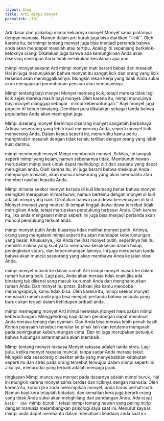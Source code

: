 ```yaml
---
layout: blog
title: Arti mimpi monyet
permalink: /10/
---
```

Arti dasar dan psikologi mimpi keluarnya monyet
Monyet sama pintarnya dengan manusia. Namun dalam arti buruk juga bisa diartikan ``licik''. Oleh karena itu, bermimpi tentang monyet juga bisa menjadi pertanda bahwa anda akan mendapat masalah atau tertipu. Apalagi di sepanjang berkelok-keloknya orang. Dikatakan juga bahwa ada kemungkinan Anda akan diserang meskipun Anda tidak melakukan kesalahan apa pun.

mimpi monyet sekarat
Arti mimpi monyet mati berarti bebas dari masalah. Hal ini juga menunjukkan bahwa monyet itu sangat licik dan orang yang licik tersebut akan meninggalkannya. Mungkin rekan kerja yang tidak Anda sukai akan mengajukan permohonan pensiun atau semacamnya.

Mimpi tentang bayi monyet
Monyet memang licik, tetapi mereka tidak lagi licik sejak mereka masih bayi monyet. Oleh karena itu, mimpi munculnya bayi monyet dianggap sebagai ``mimpi keberuntungan.'' Bayi monyet juga populer di kebun binatang. Demikian pula dikatakan sebagai tanda bahwa popularitas Anda akan meningkat juga.

Mimpi diserang monyet
Bermimpi diserang monyet sangatlah berbahaya. Artinya seseorang yang lebih kuat menyerang Anda, seperti monyet licik menyerang Anda. Dalam kasus seperti ini, menurutku kamu perlu menghindari masalah dengan tidak terlalu terlibat dengan orang yang lebih kuat darimu.

mimpi membunuh monyet
Mimpi membunuh monyet. Sekilas, ini tampak seperti mimpi yang kejam, namun sebenarnya tidak. Membunuh hewan merupakan mimpi baik untuk dapat melindungi diri dari sesuatu yang dapat merugikan anda. Oleh karena itu, ini juga berarti bahwa meskipun Anda mempunyai masalah, akan muncul seseorang yang akan membantu atau memberi nasihat kepada Anda.

Mimpi dimana seekor monyet berada di kuil
Memang benar bahwa monyet seringkali merupakan mimpi buruk, namun bertemu dengan monyet di kuil adalah mimpi yang baik. Dikatakan bahwa para dewa bersemayam di kuil. Monyet-monyet yang muncul di tempat tinggal dewa-dewa tersebut tidak merugikan Anda, tetapi merupakan pendukung terbesar Anda. Oleh karena itu, jika anda mengalami mimpi seperti ini juga bisa menjadi pertanda akan muncul pendukung terkuat anda.

mimpi monyet putih
Anda biasanya tidak melihat monyet putih. Artinya, orang yang mengalami mimpi seperti itu akan mendapat keberuntungan yang besar. Khususnya, jika Anda melihat monyet putih, sepertinya hal itu memiliki makna yang kuat yaitu membawa kesuksesan dalam hidup, peningkatan status, dan keberuntungan lainnya. Ini juga merupakan tanda bahwa akan muncul seseorang yang akan membawa Anda ke jalan ideal Anda.

mimpi monyet masuk ke dalam rumah
Arti mimpi monyet masuk ke dalam rumah kurang baik. Lagi pula, Anda akan merasa tidak enak jika ada binatang tak dikenal yang masuk ke rumah Anda dan menghancurkan rumah Anda. Dan monyet itu pintar. Bahkan jika kamu mencoba menangkapnya, kamu tidak bisa. Oleh karena itu, mimpi seekor monyet memasuki rumah anda juga bisa menjadi pertanda bahwa sesuatu yang buruk akan terjadi dalam kehidupan pribadi anda.

mimpi memegang monyet
Arti mimpi memeluk monyet merupakan mimpi keberuntungan. Menggendong bayi dalam gendongan dapat membuat Anda merasa tenang dan nyaman. Dan Anda bisa merasa lebih penuh kasih. Konon perasaan tersebut menular ke pihak lain dan terutama mengarah pada peningkatan keberuntungan cinta. Dan ini juga merupakan petunjuk bahwa hubungan antarmanusia akan membaik.

Mimpi tentang monyet raksasa
Monyet raksasa adalah tanda stres. Lagi pula, ketika monyet raksasa muncul, tanpa sadar Anda merasa takut. Mungkin ada seseorang di sekitar anda yang menyebabkan ketakutan seperti itu dan stres pada orang tersebut terwujud dalam mimpi seperti ini. Jika iya, menurutku yang terbaik adalah menjaga jarak.

ringkasan
Mimpi munculnya monyet pada dasarnya adalah mimpi buruk. Hal ini mungkin karena monyet sama cerdas dan liciknya dengan manusia. Oleh karena itu, konon jika anda memimpikan monyet, anda harus berhati-hati. Namun bayi kera tetaplah bidadari, dan kematian kera juga berarti orang yang tidak Anda sukai akan menghilang dari pandangan Anda. Ada ``mimpi baik'' dan ``mimpi buruk'', tetapi mimpi tentang hewan yang paling mirip dengan manusia melambangkan psikologi saya saat ini. Menurut saya isi mimpi anda dapat membantu dalam memahami keadaan anda saat ini.
